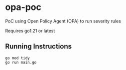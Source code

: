 # opa-poc
 PoC using Open Policy Agent (OPA) to run severity rules


Requires go1.21 or latest

## Running Instructions
```
go mod tidy
go run main.go